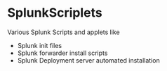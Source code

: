 # SplunkScriplets
Various Splunk Scripts and applets like

- Splunk init files
- Splunk forwarder install scripts
- Splunk Deployment server automated installation
